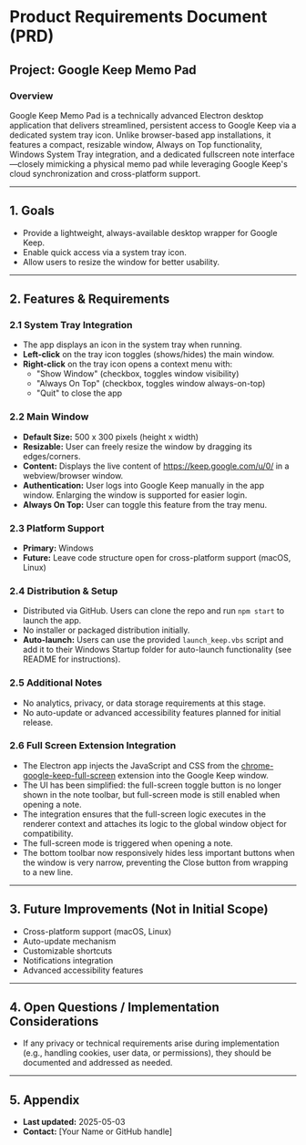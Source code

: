 # Product Requirements Document (PRD)

## Project: Google Keep Memo Pad

### Overview
Google Keep Memo Pad is a technically advanced Electron desktop application that delivers streamlined, persistent access to Google Keep via a dedicated system tray icon. Unlike browser-based app installations, it features a compact, resizable window, Always on Top functionality, Windows System Tray integration, and a dedicated fullscreen note interface—closely mimicking a physical memo pad while leveraging Google Keep's cloud synchronization and cross-platform support.

---

## 1. Goals
- Provide a lightweight, always-available desktop wrapper for Google Keep.
- Enable quick access via a system tray icon.
- Allow users to resize the window for better usability.

---

## 2. Features & Requirements

### 2.1 System Tray Integration
- The app displays an icon in the system tray when running.
- **Left-click** on the tray icon toggles (shows/hides) the main window.
- **Right-click** on the tray icon opens a context menu with:
    - "Show Window" (checkbox, toggles window visibility)
    - "Always On Top" (checkbox, toggles window always-on-top)
    - "Quit" to close the app

### 2.2 Main Window
- **Default Size:** 500 x 300 pixels (height x width)
- **Resizable:** User can freely resize the window by dragging its edges/corners.
- **Content:** Displays the live content of https://keep.google.com/u/0/ in a webview/browser window.
- **Authentication:** User logs into Google Keep manually in the app window. Enlarging the window is supported for easier login.
- **Always On Top:** User can toggle this feature from the tray menu.

### 2.3 Platform Support
- **Primary:** Windows
- **Future:** Leave code structure open for cross-platform support (macOS, Linux)

### 2.4 Distribution & Setup
- Distributed via GitHub. Users can clone the repo and run `npm start` to launch the app.
- No installer or packaged distribution initially.
- **Auto-launch:** Users can use the provided `launch_keep.vbs` script and add it to their Windows Startup folder for auto-launch functionality (see README for instructions).

### 2.5 Additional Notes
- No analytics, privacy, or data storage requirements at this stage.
- No auto-update or advanced accessibility features planned for initial release.

### 2.6 Full Screen Extension Integration
- The Electron app injects the JavaScript and CSS from the [chrome-google-keep-full-screen](https://github.com/chrisputnam9/chrome-google-keep-full-screen) extension into the Google Keep window.
- The UI has been simplified: the full-screen toggle button is no longer shown in the note toolbar, but full-screen mode is still enabled when opening a note.
- The integration ensures that the full-screen logic executes in the renderer context and attaches its logic to the global window object for compatibility.
- The full-screen mode is triggered when opening a note.
- The bottom toolbar now responsively hides less important buttons when the window is very narrow, preventing the Close button from wrapping to a new line.

---

## 3. Future Improvements (Not in Initial Scope)
- Cross-platform support (macOS, Linux)
- Auto-update mechanism
- Customizable shortcuts
- Notifications integration
- Advanced accessibility features

---

## 4. Open Questions / Implementation Considerations
- If any privacy or technical requirements arise during implementation (e.g., handling cookies, user data, or permissions), they should be documented and addressed as needed.

---

## 5. Appendix
- **Last updated:** 2025-05-03
- **Contact:** [Your Name or GitHub handle]
